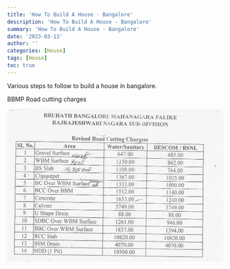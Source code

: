 ```yaml
---
title: 'How To Build A House - Bangalore'
description: 'How To Build A House - Bangalore'
summary: 'How To Build A House - Bangalore'
date: '2023-03-13'
author: ''
categories: [House]
tags: [House]
toc: true
---
```


Various steps to follow to build a house in bangalore.

BBMP Road cutting charges

![](img01.jpg)
